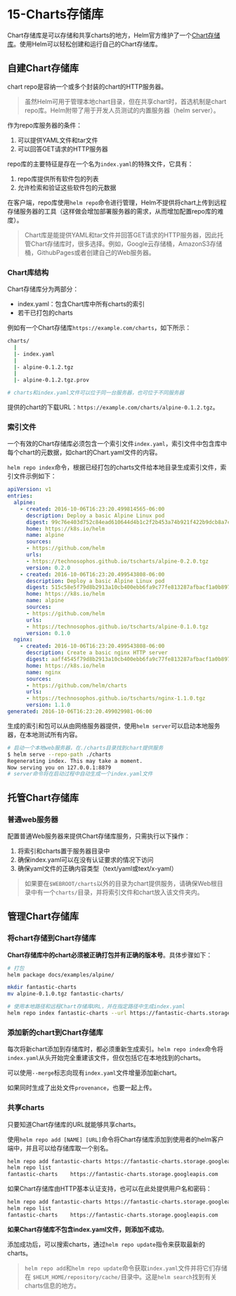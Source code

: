 # 15-Charts存储库

Chart存储库是可以存储和共享charts的地方，Helm官方维护了一个[Chart存储库](https://github.com/helm/charts)。使用Helm可以轻松创建和运行自己的Chart存储库。

## 自建Chart存储库

chart repo是容纳一个或多个封装的chart的HTTP服务器。
> 虽然Helm可用于管理本地chart目录，但在共享chart时，首选机制是chart repo库。Helm附带了用于开发人员测试的内置服务器（helm server）。

作为repo库服务器的条件：

1. 可以提供YAML文件和tar文件
2. 可以回答GET请求的HTTP服务器

repo库的主要特征是存在一个名为`index.yaml`的特殊文件，它具有：

1. repo库提供所有软件包的列表
2. 允许检索和验证这些软件包的元数据

在客户端，repo库使用`helm repo`命令进行管理，Helm不提供将chart上传到远程存储服务器的工具（这样做会增加部署服务器的需求，从而增加配置repo库的难度）。

> Chart库是能提供YAML和tar文件并回答GET请求的HTTP服务器，因此托管Chart存储库时，很多选择。例如，Google云存储桶，AmazonS3存储桶，GithubPages或者创建自己的Web服务器。

### Chart库结构

Chart存储库分为两部分：

- index.yaml：包含Chart库中所有charts的索引
- 若干已打包的charts

例如有一个Chart存储库`https://example.com/charts`，如下所示：

```bash
charts/
  |
  |- index.yaml
  |
  |- alpine-0.1.2.tgz
  |
  |- alpine-0.1.2.tgz.prov

# charts和index.yaml文件可以位于同一台服务器，也可位于不同服务器
```

提供的chart的下载URL：`https://example.com/charts/alpine-0.1.2.tgz`。

### 索引文件

一个有效的Chart存储库必须包含一个索引文件`index.yaml`，索引文件中包含库中每个chart的元数据，如chart的Chart.yaml文件的内容。

`helm repo index`命令，根据已经打包的charts文件给本地目录生成索引文件，索引文件示例如下：

```yaml
apiVersion: v1
entries:
  alpine:
    - created: 2016-10-06T16:23:20.499814565-06:00
      description: Deploy a basic Alpine Linux pod
      digest: 99c76e403d752c84ead610644d4b1c2f2b453a74b921f422b9dcb8a7c8b559cd
      home: https://k8s.io/helm
      name: alpine
      sources:
      - https://github.com/helm
      urls:
      - https://technosophos.github.io/tscharts/alpine-0.2.0.tgz
      version: 0.2.0
    - created: 2016-10-06T16:23:20.499543808-06:00
      description: Deploy a basic Alpine Linux pod
      digest: 515c58e5f79d8b2913a10cb400ebb6fa9c77fe813287afbacf1a0b897cd78727
      home: https://k8s.io/helm
      name: alpine
      sources:
      - https://github.com/helm
      urls:
      - https://technosophos.github.io/tscharts/alpine-0.1.0.tgz
      version: 0.1.0
  nginx:
    - created: 2016-10-06T16:23:20.499543808-06:00
      description: Create a basic nginx HTTP server
      digest: aaff4545f79d8b2913a10cb400ebb6fa9c77fe813287afbacf1a0b897cdffffff
      home: https://k8s.io/helm
      name: nginx
      sources:
      - https://github.com/helm/charts
      urls:
      - https://technosophos.github.io/tscharts/nginx-1.1.0.tgz
      version: 1.1.0
generated: 2016-10-06T16:23:20.499029981-06:00
```

生成的索引和包可以从由网络服务器提供，使用`helm server`可以启动本地服务器，在本地测试所有内容。

```bash
# 启动一个本地web服务器，在./charts目录找到chart提供服务
$ helm serve --repo-path ./charts
Regenerating index. This may take a moment.
Now serving you on 127.0.0.1:8879
# server命令将在启动过程中自动生成一个index.yaml文件
```

## 托管Chart存储库

### 普通web服务器

配置普通Web服务器来提供Chart存储库服务，只需执行以下操作：

1. 将索引和charts置于服务器目录中
2. 确保index.yaml可以在没有认证要求的情况下访问
3. 确保yaml文件的正确内容类型（text/yaml或text/x-yaml）

> 如果要在`$WEBROOT/charts`以外的目录为chart提供服务，请确保Web根目录中有一个`charts/`目录，并将索引文件和chart放入该文件夹内。

## 管理Chart存储库

### 将chart存储到Chart存储库

**Chart存储库中的chart必须被正确打包并有正确的版本号**。具体步骤如下：

```bash
# 打包
helm package docs/examples/alpine/

mkdir fantastic-charts
mv alpine-0.1.0.tgz fantastic-charts/

# 使用本地路径和远程Chart存储库URL，并在指定路径中生成index.yaml
helm repo index fantastic-charts --url https://fantastic-charts.storage.googleapis.com

```

### 添加新的chart到Chart存储库

每次将新chart添加到存储库时，都必须重新生成索引。`helm repo index`命令将`index.yaml`从头开始完全重建该文件，但仅包括它在本地找到的charts。

可以使用`--merge`标志向现有`index.yaml`文件增量添加新chart。

如果同时生成了出处文件`provenance`，也要一起上传。

### 共享charts

只要知道Chart存储库的URL就能够共享charts。

使用`helm repo add [NAME] [URL]`命令将Chart存储库添加到使用者的helm客户端中，并且可以给存储库取一个别名。

```bash
helm repo add fantastic-charts https://fantastic-charts.storage.googleapis.com
helm repo list
fantastic-charts    https://fantastic-charts.storage.googleapis.com
```

如果Chart存储库由HTTP基本认证支持，也可以在此处提供用户名和密码：

```bash
helm repo add fantastic-charts https://fantastic-charts.storage.googleapis.com --username my-username --password my-password
helm repo list
fantastic-charts    https://fantastic-charts.storage.googleapis.com
```

**如果Chart存储库不包含index.yaml文件，则添加不成功**。

添加成功后，可以搜索charts，通过`helm repo update`指令来获取最新的charts。

>`helm repo add`和`helm repo update`命令获取`index.yaml`文件并将它们存储在 `$HELM_HOME/repository/cache/`目录中。这是`helm search`找到有关charts信息的地方。
